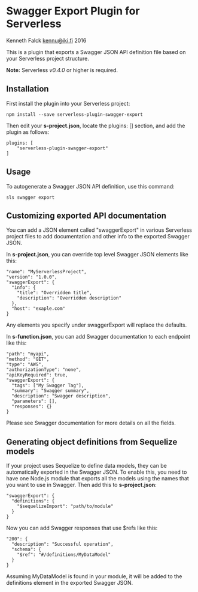# Swagger Export Plugin for Serverless
Kenneth Falck <kennu@iki.fi> 2016

This is a plugin that exports a Swagger JSON API definition file
based on your Serverless project structure.

**Note:** Serverless *v0.4.0* or higher is required.

## Installation

First install the plugin into your Serverless project:

    npm install --save serverless-plugin-swagger-export

Then edit your **s-project.json**, locate the plugins: [] section, and add
the plugin as follows:

    plugins: [
        "serverless-plugin-swagger-export"
    ]

## Usage

To autogenerate a Swagger JSON API definition, use this command:

    sls swagger export

## Customizing exported API documentation

You can add a JSON element called "swaggerExport" in various Serverless
project files to add documentation and other info to the exported
Swagger JSON.

In **s-project.json**, you can override top level Swagger JSON elements
like this:

    "name": "MyServerlessProject",
    "version": "1.0.0",
    "swaggerExport": {
      "info": {
        "title": "Overridden title",
        "description": "Overridden description"
      },
      "host": "exaple.com"
    }

Any elements you specify under swaggerExport will replace the defaults.

In **s-function.json**, you can add Swagger documentation to each endpoint
like this:

    "path": "myapi",
    "method": "GET",
    "type": "AWS",
    "authorizationType": "none",
    "apiKeyRequired": true,
    "swaggerExport": {
      "tags": ["My Swagger Tag"],
      "summary": "Swagger summary",
      "description": "Swagger description",
      "parameters": [],
      "responses": {}
    }

Please see Swagger documentation for more details on all the fields.

## Generating object definitions from Sequelize models

If your project uses Sequelize to define data models, they can be
automatically exported in the Swagger JSON. To enable this, you need to have
one Node.js module that exports all the models using the names that you
want to use in Swagger. Then add this to **s-project.json**:

    "swaggerExport": {
      "definitions": {
        "$sequelizeImport": "path/to/module"
      }
    }

Now you can add Swagger responses that use $refs like this:

    "200": {
      "description": "Successful operation",
      "schema": {
        "$ref": "#/definitions/MyDataModel"
      }
    }

Assuming MyDataModel is found in your module, it will be added to the
definitions element in the exported Swagger JSON.
